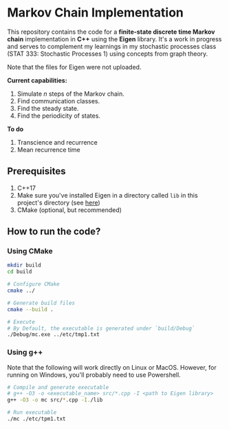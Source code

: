 # Markov Chain Implementation

This repository contains the code for a **finite-state discrete time Markov chain** implementation in **C++** using the **Eigen** library. It's a work in progress and serves to complement my learnings in my stochastic processes class (STAT 333: Stochastic Processes 1) using concepts from graph theory.

Note that the files for Eigen were not uploaded.

**Current capabilities:**

1. Simulate $n$ steps of the Markov chain.
1. Find communication classes.
1. Find the steady state.
1. Find the periodicity of states.

**To do**

1. Transcience and recurrence
1. Mean recurrence time

## Prerequisites

1. C++17
1. Make sure you've installed Eigen in a directory called `lib` in this project's directory (see [here](https://eigen.tuxfamily.org/dox/GettingStarted.html))
1. CMake (optional, but recommended)

## How to run the code?

### Using CMake

```bash
mkdir build
cd build

# Configure CMake
cmake ../

# Generate build files
cmake --build .

# Execute
# By Default, the executable is generated under `build/Debug`
./Debug/mc.exe ../etc/tmp1.txt
```

### Using g++

Note that the following will work directly on Linux or MacOS. However, for running on Windows, you'll probably need to use Powershell.

```bash
# Compile and generate executable
# g++ -O3 -o <executable_name> src/*.cpp -I <path to Eigen library>
g++ -O3 -o mc src/*.cpp -I./lib

# Run executable
./mc ./etc/tpm1.txt
```
